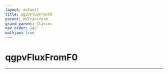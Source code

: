 ```yaml
---
layout: default
title: qgpvFluxFromF0
parent: WVTransform
grand_parent: Classes
nav_order: 142
mathjax: true
---
```


#  qgpvFluxFromF0




---

